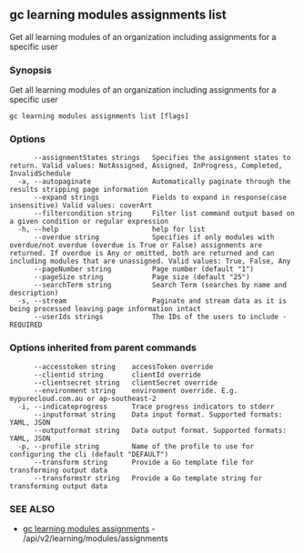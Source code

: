 ## gc learning modules assignments list

Get all learning modules of an organization including assignments for a specific user

### Synopsis

Get all learning modules of an organization including assignments for a specific user

```
gc learning modules assignments list [flags]
```

### Options

```
      --assignmentStates strings   Specifies the assignment states to return. Valid values: NotAssigned, Assigned, InProgress, Completed, InvalidSchedule
  -a, --autopaginate               Automatically paginate through the results stripping page information
      --expand strings             Fields to expand in response(case insensitive) Valid values: coverArt
      --filtercondition string     Filter list command output based on a given condition or regular expression
  -h, --help                       help for list
      --overdue string             Specifies if only modules with overdue/not overdue (overdue is True or False) assignments are returned. If overdue is Any or omitted, both are returned and can including modules that are unassigned. Valid values: True, False, Any
      --pageNumber string          Page number (default "1")
      --pageSize string            Page size (default "25")
      --searchTerm string          Search Term (searches by name and description)
  -s, --stream                     Paginate and stream data as it is being processed leaving page information intact
      --userIds strings            The IDs of the users to include - REQUIRED
```

### Options inherited from parent commands

```
      --accesstoken string    accessToken override
      --clientid string       clientId override
      --clientsecret string   clientSecret override
      --environment string    environment override. E.g. mypurecloud.com.au or ap-southeast-2
  -i, --indicateprogress      Trace progress indicators to stderr
      --inputformat string    Data input format. Supported formats: YAML, JSON
      --outputformat string   Data output format. Supported formats: YAML, JSON
  -p, --profile string        Name of the profile to use for configuring the cli (default "DEFAULT")
      --transform string      Provide a Go template file for transforming output data
      --transformstr string   Provide a Go template string for transforming output data
```

### SEE ALSO

* [gc learning modules assignments](gc_learning_modules_assignments.html)	 - /api/v2/learning/modules/assignments


